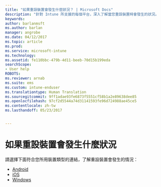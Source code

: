 ```yaml
---
title: "如果重設裝置會發生什麼狀況？ | Microsoft Docs"
description: "針對 Intune 所支援的每個平台，深入了解當您重設裝置時會發生的狀況。"
keywords: 
author: barlanmsft
ms.author: barlan
manager: angrobe
ms.date: 04/12/2017
ms.topic: article
ms.prod: 
ms.service: microsoft-intune
ms.technology: 
ms.assetid: fe110bbc-479b-4d11-beeb-70d15b199eda
searchScope:
- User help
ROBOTS: 
ms.reviewer: arnab
ms.suite: ems
ms.custom: intune-enduser
ms.translationtype: Human Translation
ms.sourcegitcommit: 9ff1adae93fe6873f5551cf58b1a2e89638dee85
ms.openlocfilehash: 97cf2d5544a74d31141593fe96d724988ae45ce5
ms.contentlocale: zh-tw
ms.lasthandoff: 05/23/2017


---
```



# <a name="what-happens-if-you-reset-your-device"></a>如果重設裝置會發生什麼狀況

請選擇下面符合您所用裝置類型的連結，了解重設裝置會發生的情況：

- [Android](what-happens-if-you-reset-your-device-using-the-company-portal-android.md)
- [iOS](what-happens-if-you-reset-your-device-using-the-company-portal-ios.md)
- [Windows](what-happens-if-you-reset-your-device-using-the-company-portal-windows.md)

